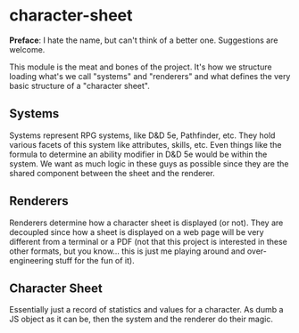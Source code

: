 # character-sheet

**Preface**: I hate the name, but can't think of a better one.
Suggestions are welcome.

This module is the meat and bones of the project. It's how
we structure loading what's we call "systems" and "renderers"
and what defines the very basic structure of a "character sheet".

## Systems

Systems represent RPG systems, like D&D 5e, Pathfinder, etc. They
hold various facets of this system like attributes, skills, etc.
Even things like the formula to determine an ability modifier in
D&D 5e would be within the system. We want as much logic in these
guys as possible since they are the shared component between the
sheet and the renderer.

## Renderers

Renderers determine how a character sheet is displayed (or not).
They are decoupled since how a sheet is displayed on a web page
will be very different from a terminal or a PDF (not that this
project is interested in these other formats, but you know...
this is just me playing around and over-engineering stuff for
the fun of it).

## Character Sheet

Essentially just a record of statistics and values for a
character. As dumb a JS object as it can be, then the system and
the renderer do their magic.
